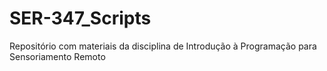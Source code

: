 # SER-347_Scripts
Repositório com materiais da disciplina de Introdução à Programação para Sensoriamento Remoto
